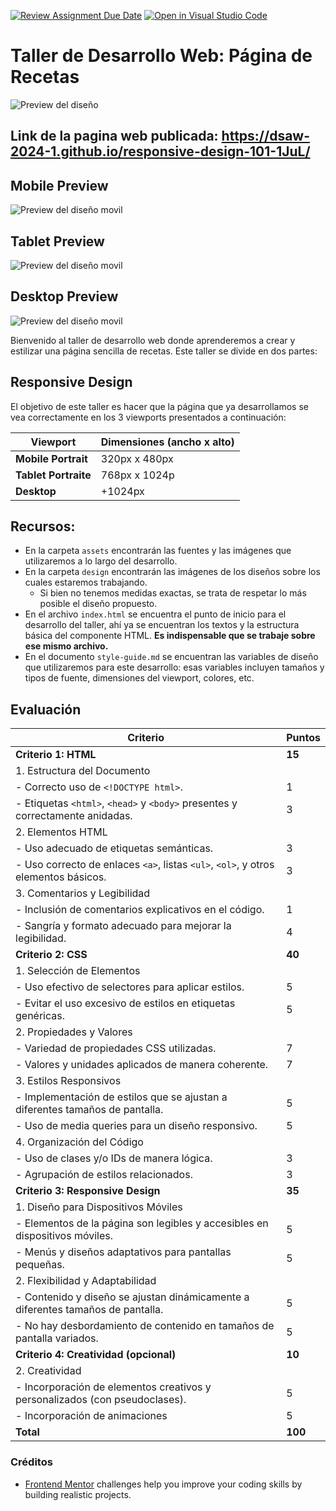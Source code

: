 [![Review Assignment Due Date](https://classroom.github.com/assets/deadline-readme-button-24ddc0f5d75046c5622901739e7c5dd533143b0c8e959d652212380cedb1ea36.svg)](https://classroom.github.com/a/fo_WrTrG)
[![Open in Visual Studio Code](https://classroom.github.com/assets/open-in-vscode-718a45dd9cf7e7f842a935f5ebbe5719a5e09af4491e668f4dbf3b35d5cca122.svg)](https://classroom.github.com/online_ide?assignment_repo_id=13770134&assignment_repo_type=AssignmentRepo)
# Taller de Desarrollo Web: Página de Recetas

![Preview del diseño](./design/desktop-preview.jpg)

## Link de la pagina web publicada: https://dsaw-2024-1.github.io/responsive-design-101-1JuL/

## Mobile Preview
![Preview del diseño movil](./design/mobile-preview.png)

## Tablet Preview
![Preview del diseño movil](./design/tablet-preview.png)

## Desktop Preview
![Preview del diseño movil](./design/desktop-preview2.png)

Bienvenido al taller de desarrollo web donde aprenderemos a crear y estilizar una página sencilla de recetas. Este taller se divide en dos partes:

## Responsive Design
El objetivo de este taller es hacer que la página que ya desarrollamos se vea correctamente en los 3 viewports presentados a continuación:

| Viewport                | Dimensiones (ancho x alto) |
| ----------------------- | -------------------------- |
| **Mobile Portrait**     | 320px x 480px              |
| **Tablet Portraite**    | 768px x 1024p              |
| **Desktop**             | +1024px                    |


## Recursos:
- En la carpeta `assets` encontrarán las fuentes y las imágenes que utilizaremos a lo largo del desarrollo.
- En la carpeta `design` encontrarán las imágenes de los diseños sobre los cuales estaremos trabajando.
   - Si bien no tenemos medidas exactas, se trata de respetar lo más posible el diseño propuesto.
- En el archivo `index.html` se encuentra el punto de inicio para el desarrollo del taller, ahí ya se encuentran los textos y la estructura básica del componente HTML. **Es indispensable que se trabaje sobre ese mismo archivo.**
- En el documento `style-guide.md` se encuentran las variables de diseño que utilizaremos para este desarrollo: esas variables incluyen tamaños y tipos de fuente, dimensiones del viewport, colores, etc.


## Evaluación
| Criterio                                          | Puntos |
| -------------------------------------------------- | ------ |
| **Criterio 1: HTML**                               | **15** |
| 1. Estructura del Documento                        |        |
|    - Correcto uso de `<!DOCTYPE html>`.             |   1   |
|    - Etiquetas `<html>`, `<head>` y `<body>` presentes y correctamente anidadas. |   3    |
| 2. Elementos HTML                                   |        |
|    - Uso adecuado de etiquetas semánticas.         |   3   |
|    - Uso correcto de enlaces `<a>`, listas `<ul>`, `<ol>`, y otros elementos básicos. |   3    |
| 3. Comentarios y Legibilidad                       |        |
|    - Inclusión de comentarios explicativos en el código. |   1    |
|    - Sangría y formato adecuado para mejorar la legibilidad. |   4    |
| **Criterio 2: CSS**                                | **40** |
| 1. Selección de Elementos                          |        |
|    - Uso efectivo de selectores para aplicar estilos. |   5    |
|    - Evitar el uso excesivo de estilos en etiquetas genéricas. |   5    |
| 2. Propiedades y Valores                            |        |
|    - Variedad de propiedades CSS utilizadas.      |   7    |
|    - Valores y unidades aplicados de manera coherente. |   7    |
| 3. Estilos Responsivos                              |        |
|    - Implementación de estilos que se ajustan a diferentes tamaños de pantalla. |   5    |
|    - Uso de media queries para un diseño responsivo. |   5    |
| 4. Organización del Código                         |        |
|    - Uso de clases y/o IDs de manera lógica.      |   3    |
|    - Agrupación de estilos relacionados.           |   3    |
| **Criterio 3: Responsive Design**                  | **35** |
| 1. Diseño para Dispositivos Móviles                |        |
|    - Elementos de la página son legibles y accesibles en dispositivos móviles. |   5    |
|    - Menús y diseños adaptativos para pantallas pequeñas. |   5    |
| 2. Flexibilidad y Adaptabilidad                    |        |
|    - Contenido y diseño se ajustan dinámicamente a diferentes tamaños de pantalla. |   5    |
|    - No hay desbordamiento de contenido en tamaños de pantalla variados. |   5    |
| **Criterio 4: Creatividad (opcional)**         | **10** |
| 2. Creatividad                                     |        |
|    - Incorporación de elementos creativos y personalizados (con pseudoclases). |   5    |
|    - Incorporación de animaciones   |   5    |
| **Total**                                          | **100** |


### Créditos
- [Frontend Mentor](https://www.frontendmentor.io) challenges help you improve your coding skills by building realistic projects.

